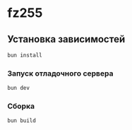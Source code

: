 # fz255
## Установка зависимостей

```sh
bun install
```

### Запуск отладочного сервера

```sh
bun dev
```

### Сборка

```sh
bun build
```
